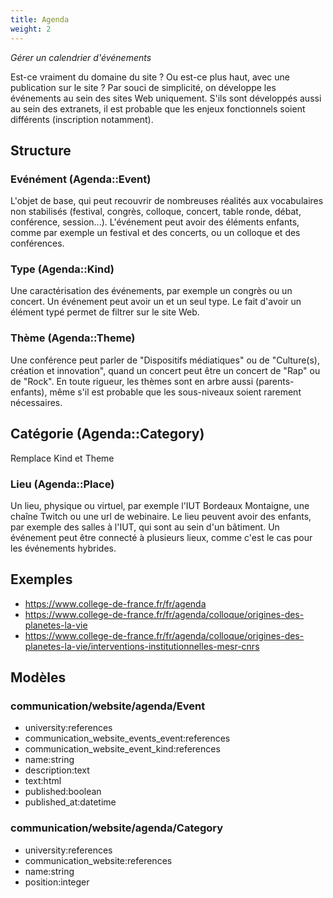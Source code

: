 ```yaml
---
title: Agenda
weight: 2
---
```

*Gérer un calendrier d'événements*

Est-ce vraiment du domaine du site ? Ou est-ce plus haut, avec une publication sur le site ? Par souci de simplicité, on développe les événements au sein des sites Web uniquement. S'ils sont développés aussi au sein des extranets, il est probable que les enjeux fonctionnels soient différents (inscription notamment).

## Structure

### Evénément (Agenda::Event)

L'objet de base, qui peut recouvrir de nombreuses réalités aux vocabulaires non stabilisés (festival, congrès, colloque, concert, table ronde, débat, conférence, session...). L'événement peut avoir des éléments enfants, comme par exemple un festival et des concerts, ou un colloque et des conférences.

### Type (Agenda::Kind)

Une caractérisation des événements, par exemple un congrès ou un concert. Un événement peut avoir un et un seul type. Le fait d'avoir un élément typé permet de filtrer sur le site Web.

### Thème (Agenda::Theme)

Une conférence peut parler de "Dispositifs médiatiques" ou de "Culture(s), création et innovation", quand un concert peut être un concert de "Rap" ou de "Rock". En toute rigueur, les thèmes sont en arbre aussi (parents-enfants), même s'il est probable que les sous-niveaux soient rarement nécessaires.

## Catégorie (Agenda::Category)

Remplace Kind et Theme

### Lieu (Agenda::Place)

Un lieu, physique ou virtuel, par exemple l'IUT Bordeaux Montaigne, une chaîne Twitch ou une url de webinaire. Le lieu peuvent avoir des enfants, par exemple des salles à l'IUT, qui sont au sein d'un bâtiment. Un événement peut être connecté à plusieurs lieux, comme c'est le cas pour les événements hybrides. 

## Exemples

- https://www.college-de-france.fr/fr/agenda
- https://www.college-de-france.fr/fr/agenda/colloque/origines-des-planetes-la-vie
- https://www.college-de-france.fr/fr/agenda/colloque/origines-des-planetes-la-vie/interventions-institutionnelles-mesr-cnrs

## Modèles

### communication/website/agenda/Event

- university:references
- communication_website_events_event:references
- communication_website_event_kind:references
- name:string
- description:text
- text:html
- published:boolean
- published_at:datetime

### communication/website/agenda/Category

- university:references
- communication_website:references
- name:string
- position:integer
